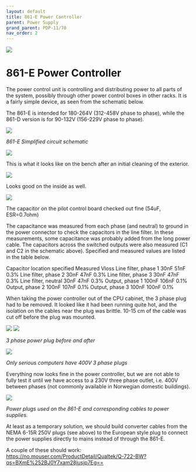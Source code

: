 ```yaml
---
layout: default
title: 861-E Power Controller
parent: Power Supply
grand_parent: PDP-11/70
nav_order: 2
---
```


![](../../../assets/images/pdp-11-70/2021-03-17_09.56_Cabinet_header-1-768x75.jpg)

# 861-E Power Controller

The power control unit is controlling and distributing power to all parts of the system, possibly through other power control boxes in other racks. It is a fairly simple device, as seen from the schematic below.

The 861-E is intended for 180-264V (312-458V phase to phase), while the 861-D version is for 90-132V (156-229V phase to phase).

![](../../../assets/images/pdp-11-70/EK-11070-MM-002_Fig_4.13-1024x890.png)

_861-E Simplified circuit schematic_

![](../../../assets/images/pdp-11-70/2021-03-06_17.42_Power_controller-1024x327.jpeg)

This is what it looks like on the bench after an initial cleaning of the exterior.

![](../../../assets/images/pdp-11-70/2021-03-07_08.08_Power_controller_2-1024x760.jpg)

Looks good on the inside as well.

![](../../../assets/images/pdp-11-70/2021-03-07_08.10_Power_controller-1024x726.jpeg)

The capacitor on the pilot control board checked out fine (54uF, ESR=0.7ohm)

The capacitance was measured from each phase (and neutral) to ground in the power connector to check the capacitors in the line filter. In these measurements, some capacitance was probably added from the long power cable. The capacitors across the switched outputs were also measured (C1 and C2 in the schematic above). Specified and measured values are listed in the table below.

  Capacitor location    specified  Measured   Vloss
  Line filter, phase 1  30nF       51nF       0.3%
  Line filter, phase 2  30nF       47nF       0.3%
  Line filter, phase 3  30nF       47nF       0.3%
  Line filter, neutral  30nF       47nF       0.3%
  Output, phase 1       100nF      106nF      0.1%
  Output, phase 2       100nF      107nF      0.1%
  Output, phase 3       100nF      100nF      0.1%

When taking the power controller out of the CPU cabinet, the 3 phase plug had to be removed. It looked like it had been running quite hot, and the isolation on the cables near the plug was brittle. 10-15 cm of the cable was cut off before the plug was mounted.

![](../../../assets/images/pdp-11-70/2021-03-06_16.04_3phase_plug_1-e1615874322532-768x1025.jpeg)
![](../../../assets/images/pdp-11-70/2021-03-07_07.50_3phase_plug-e1615874356744-712x1024.jpeg)

_3 phase power plug before and after_

![](../../../assets/images/pdp-11-70/2021-03-07_07.56_3phase_plug-1024x768.jpeg)

_Only serious computers have 400V 3 phase plugs_

Everything now looks fine in the power controller, but we are not able to fully test it until we have access to a 230V three phase outlet, i.e. 400V between phases (not commonly available in Norwegian domestic buildings).

![](../../../assets/images/pdp-11-70/EK-11070-MM-002_Fig_3.8.png)

_Power plugs used on the 861-E and corresponding cables to power supplies._

At least as a temporary solution, we should build converter cables from the NEMA 6-15R 250V plugs (see above) to the European style plug to connect the power supplies directly to mains instead of through the 861-E.

A couple of these should work: https://no.mouser.com/ProductDetail/Qualtek/Q-722-BW?qs=BXmE%252BJ0Y7xam28jusjp7Eg==
